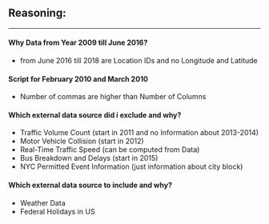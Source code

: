## Reasoning:
***

#### Why Data from Year 2009 till June 2016?
* from June 2016 till 2018 are Location IDs and no Longitude and Latitude

#### Script for February 2010 and March 2010 
* Number of commas are higher than Number of Columns

#### Which external data source did i exclude and why?
* Traffic Volume Count (start in 2011 and no Information about 2013-2014)
* Motor Vehicle Collision (start in 2012)
* Real-Time Traffic Speed (can be computed from Data)
* Bus Breakdown and Delays (start in 2015)
* NYC Permitted Event Information (just information about city block)

#### Which external data source to include and why?
* Weather Data
* Federal Holidays in US